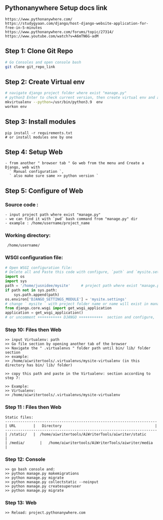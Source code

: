 ## Pythonanywhere Setup docs link
```
https://www.pythonanywhere.com/
https://studygyaan.com/django/host-django-website-application-for-free-in-5-minutes
https://www.pythonanywhere.com/forums/topic/27314/
https://www.youtube.com/watch?v=A6mTN6G-adM
```
## Step 1: Clone Git Repo
```bash
# Go Consoles and open console bash
git clone git_repo_link
```
## Step 2: Create Virtual env
```bash
# navigate django project folder where exist "manage.py"
# python3 Enter to check current version, then create virtual env and activate with workon
mkvirtualenv --python=/usr/bin/python3.9  env
workon env
```
## Step 3: Install modules
```
pip install -r requirements.txt
# or install modules one by one
```
## Step 4: Setup Web
```
- from another " browser tab " Go web from the menu and Create a Django, web with
  ` Manual configuration `,
  ` also make sure same >> python version `
```
## Step 5: Configure of Web
### Source code : 
```
- input project path where exist "manage.py"
- we can find it with `pwd` bash command from "manage.py" dir
- example : /home/username/project_name
```
### Working directory:
```
 /home/username/
```
### WSGI configuration file:
```py
# Open WSGI configuration file:
# Delete all and Paste this code with configure, `path` and `mysite.settings`
import os
import sys
path = '/home/jusnidee/mysite'     # project path where exist "manage.py"
if path not in sys.path:
    sys.path.append(path)
os.environ['DJANGO_SETTINGS_MODULE'] = 'mysite.settings'
# change ` mysite ` with project folder name or name will exist in manage.py file's code
from django.core.wsgi import get_wsgi_application
application = get_wsgi_application()
# or uncomment +++++++++++ DJANGO +++++++++++  section and configure, `path` and `mysite.settings`
```
### Step 10: Files then Web
```
>> input Virtualenv: path
>> Go file section by opening another tab of the browser
>> Navigate the " .virtualenvs " folder path until bin/ lib/ folder section
>> example:
>> /home/aiwritertools/.virtualenvs/mysite-virtualenv (in this directory has bin/ lib/ folder)

>> copy this path and paste in the Virtualenv: section according to step 7:

>> Example: 
>> Virtualenv:
>> /home/aiwritertools/.virtualenvs/mysite-virtualenv
```
### Step 11 : Files then Web
```
Static files:
----------------------------------------------------------------------
| URL        |   Directory                                           |
----------------------------------------------------------------------
| /static/	 |  /home/aiwritertools/AiWriterTools/aiwriter/static	   |
| /media/	    |   /home/aiwritertools/AiWriterTools/aiwriter/media	   |
```
### Step 12: Console
```
>> go bash console and:
>> python manage.py makemigrations
>> python manage.py migrate
>> python manage.py collectstatic --noinput
>> python manage.py createsuperuser
>> python manage.py migrate
```
### Step 13: Web
```
>> Reload: project.pythonanywhere.com

```
